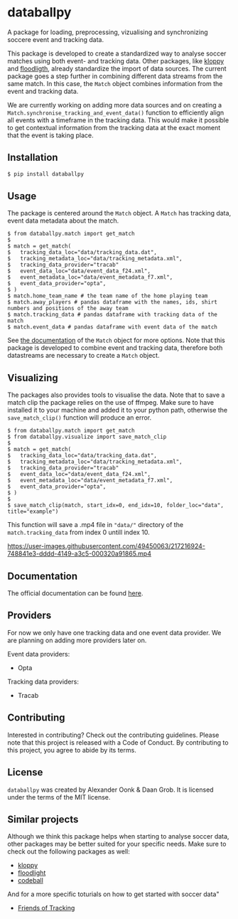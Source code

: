 # databallpy

A package for loading, preprocessing, vizualising and synchronizing soccere event and tracking data.

This package is developed to create a standardized way to analyse soccer matches using both event- and tracking data. Other packages, like [kloppy](https://github.com/PySport/kloppy) and [floodligth](https://github.com/floodlight-sports/floodlight), already standardize the import of data sources. The current package goes a step further in combining different data streams from the same match. In this case, the `Match` object combines information from the event and tracking data.

We are currently working on adding more data sources and on creating a `Match.synchronise_tracking_and_event_data()` function to efficiently align all events with a timeframe in the tracking data. This would make it possible to get contextual information from the tracking data at the exact moment that the event is taking place.

## Installation

```bash
$ pip install databallpy
```

## Usage

The package is centered around the `Match` object. A `Match` has tracking data, event data metadata about the match.

```console
$ from databallpy.match import get_match
$
$ match = get_match(
$   tracking_data_loc="data/tracking_data.dat",
$   tracking_metadata_loc="data/tracking_metadata.xml",
$   tracking_data_provider="tracab"
$   event_data_loc="data/event_data_f24.xml",
$   event_metadata_loc="data/event_metadata_f7.xml",
$   event_data_provider="opta",
$ )
$ match.home_team_name # the team name of the home playing team
$ match.away_players # pandas dataframe with the names, ids, shirt numbers and positions of the away team
$ match.tracking_data # pandas dataframe with tracking data of the match
$ match.event_data # pandas dataframe with event data of the match
```

See [the documentation](https://databallpy.readthedocs.io/en/latest/autoapi/databallpy/match/index.html) of the `Match` object for more options. Note that this package is developed to combine event and tracking data, therefore both datastreams are necessary to create a `Match` object.

## Visualizing

The packages also provides tools to visualise the data. Note that to save a match clip the package relies on the use of ffmpeg. Make sure to have installed it to your machine and added it to your python path, otherwise the `save_match_clip()` function will produce an error.

```console
$ from databallpy.match import get_match
$ from databallpy.visualize import save_match_clip
$
$ match = get_match(
$   tracking_data_loc="data/tracking_data.dat",
$   tracking_metadata_loc="data/tracking_metadata.xml",
$   tracking_data_provider="tracab"
$   event_data_loc="data/event_data_f24.xml",
$   event_metadata_loc="data/event_metadata_f7.xml",
$   event_data_provider="opta",
$ )
$
$ save_match_clip(match, start_idx=0, end_idx=10, folder_loc="data", title="example")
```

This function will save a .mp4 file in `"data/"` directory of the `match.tracking_data` from index 0 untill index 10.

https://user-images.githubusercontent.com/49450063/217216924-748841e3-dddd-4149-a3c5-000320a91865.mp4

## Documentation

The official documentation can be found [here](https://databallpy.readthedocs.io/en/latest/autoapi/databallpy/index.html).

## Providers

For now we only have one tracking data and one event data provider. We are planning on adding more providers later on.

Event data providers:
- Opta

Tracking data providers:
- Tracab

## Contributing

Interested in contributing? Check out the contributing guidelines. Please note that this project is released with a Code of Conduct. By contributing to this project, you agree to abide by its terms.

## License

`databallpy` was created by Alexander Oonk & Daan Grob. It is licensed under the terms of the MIT license.

## Similar projects

Although we think this package helps when starting to analyse soccer data, other packages may be better suited for your specific needs. Make sure to check out the following packages as well:
- [kloppy](https://github.com/PySport/kloppy)
- [floodlight](https://github.com/floodlight-sports/floodlight)
- [codeball](https://github.com/metrica-sports/codeball)

And for a more specific toturials on how to get started with soccer data"
- [Friends of Tracking](https://github.com/Friends-of-Tracking-Data-FoTD)



